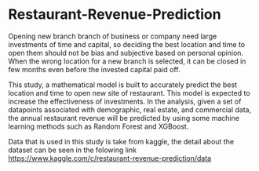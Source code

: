 # Restaurant-Revenue-Prediction

Opening new branch branch of business or company need large investments of time and capital, 
so deciding the best location and time to open them should not be bias and subjective based on personal opinion.
When the wrong location for a new branch is selected, it can be closed in few months even before the invested capital paid off. 

This study, a mathematical model is built to accurately predict the best location and time to open new site of restaurant. 
This model is expected to increase the effectiveness of investments. In the analysis, given a set of datapoints 
associated with demographic, real estate, and commercial data, the annual restaurant revenue will be predicted 
by using some machine learning methods such as Random Forest and XGBoost.

Data that is used in this study is take from kaggle, the detail about the dataset can be seen in the folowing link 
https://www.kaggle.com/c/restaurant-revenue-prediction/data
